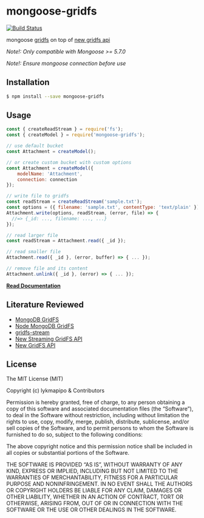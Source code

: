 mongoose-gridfs
===============

[![Build Status](https://travis-ci.org/lykmapipo/mongoose-gridfs.svg?branch=master)](https://travis-ci.org/lykmapipo/mongoose-gridfs)

mongoose [gridfs](https://docs.mongodb.com/manual/core/gridfs/) on top of [new gridfs api](http://mongodb.github.io/node-mongodb-native/3.1/tutorials/gridfs/)

*Note!: Only compatible with Mongoose >= 5.7.0*

*Note!: Ensure mongoose connection before use*

## Installation
```sh
$ npm install --save mongoose-gridfs
```

## Usage
```js
const { createReadStream } = require('fs');
const { createModel } = require('mongoose-gridfs');

// use default bucket
const Attachment = createModel();

// or create custom bucket with custom options
const Attachment = createModel({
    modelName: 'Attachment',
    connection: connection
});

// write file to gridfs
const readStream = createReadStream('sample.txt');
const options = ({ filename: 'sample.txt', contentType: 'text/plain' });
Attachment.write(options, readStream, (error, file) => {
  //=> {_id: ..., filename: ..., ...}
});

// read larger file
const readStream = Attachment.read({ _id });

// read smaller file
Attachment.read({ _id }, (error, buffer) => { ... });

// remove file and its content
Attachment.unlink({ _id }, (error) => { ... });
```


**[Read Documentation](DOCUMENTATION.md)**


## Literature Reviewed
- [MongoDB GridFS](https://docs.mongodb.org/manual/core/gridfs/)
- [Node MongoDB GridFS](http://mongodb.github.io/node-mongodb-native/3.1/tutorials/gridfs/)
- [gridfs-stream](https://github.com/aheckmann/gridfs-stream)
- [New Streaming GridFS API](https://thecodebarbarian.com/mongodb-gridfs-stream)
- [New GridFS API](http://mongodb.github.io/node-mongodb-native/3.1/tutorials/gridfs/streaming/)

## License

The MIT License (MIT)

Copyright (c) lykmapipo & Contributors

Permission is hereby granted, free of charge, to any person obtaining a copy of this software and associated documentation files (the “Software”), to deal in the Software without restriction, including without limitation the rights to use, copy, modify, merge, publish, distribute, sublicense, and/or sell copies of the Software, and to permit persons to whom the Software is furnished to do so, subject to the following conditions:

The above copyright notice and this permission notice shall be included in all copies or substantial portions of the Software.

THE SOFTWARE IS PROVIDED “AS IS”, WITHOUT WARRANTY OF ANY KIND, EXPRESS OR IMPLIED, INCLUDING BUT NOT LIMITED TO THE WARRANTIES OF MERCHANTABILITY, FITNESS FOR A PARTICULAR PURPOSE AND NONINFRINGEMENT. IN NO EVENT SHALL THE AUTHORS OR COPYRIGHT HOLDERS BE LIABLE FOR ANY CLAIM, DAMAGES OR OTHER LIABILITY, WHETHER IN AN ACTION OF CONTRACT, TORT OR OTHERWISE, ARISING FROM, OUT OF OR IN CONNECTION WITH THE SOFTWARE OR THE USE OR OTHER DEALINGS IN THE SOFTWARE. 
